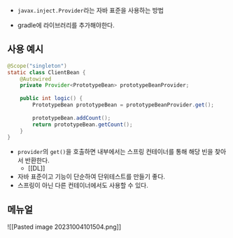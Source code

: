 - `javax.inject.Provider`라는 자바 표준을 사용하는 방법

- gradle에 라이브러리를 추가해야한다.

## 사용 예시
```java
@Scope("singleton")  
static class ClientBean {  
    @Autowired  
    private Provider<PrototypeBean> prototypeBeanProvider;  
  
    public int logic() {  
        PrototypeBean prototypeBean = prototypeBeanProvider.get();  
  
        prototypeBean.addCount();  
        return prototypeBean.getCount();  
    }  
}
```
- `provider`의 `get()`을 호출하면 내부에서는 스프링 컨테이너를 통해 해당 빈을 찾아서 반환한다. 
	- [[DL]]
- 자바 표준이고 기능이 단순하여 단위테스트를 만들기 좋다.
- 스프링이 아닌 다른 컨테이너에서도 사용할 수 있다.

## 메뉴얼
![[Pasted image 20231004101504.png]]
